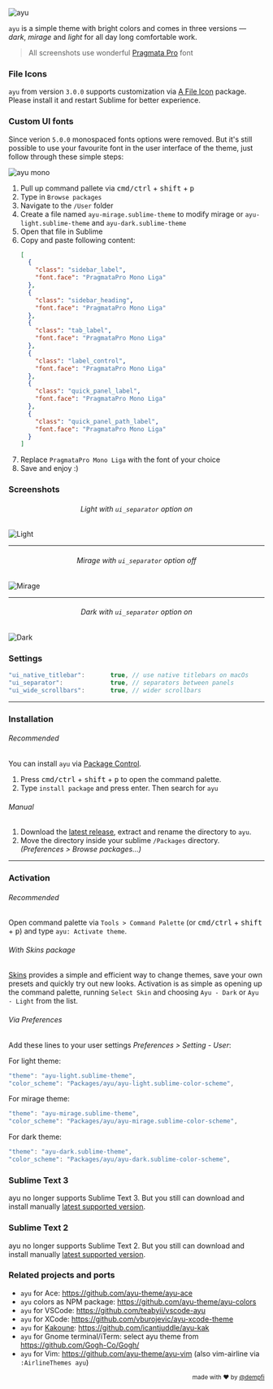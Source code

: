 ![ayu](./images/hero.png)

`ayu` is a simple theme with bright colors and comes in three versions — *dark*, *mirage* and *light* for all day long comfortable work.

> All screenshots use wonderful [Pragmata Pro](https://fsd.it/shop/fonts/pragmatapro/) font

### File Icons

`ayu` from version `3.0.0` supports customization via [A File Icon](https://github.com/SublimeText/AFileIcon) package. Please install it and restart Sublime for better experience.

### Custom UI fonts

Since verion `5.0.0` monospaced fonts options were removed. But it's still possible to use your favourite font in the
user interface of the theme, just follow through these simple steps:

![ayu mono](./images/browse.png)

1. Pull up command pallete via <kbd>cmd/ctrl</kbd> + <kbd>shift</kbd> + <kbd>p</kbd>
2. Type in `Browse packages`
3. Navigate to the `/User` folder
4. Create a file named `ayu-mirage.sublime-theme` to modify mirage or `ayu-light.sublime-theme` and `ayu-dark.sublime-theme`
5. Open that file in Sublime
6. Copy and paste following content:
   ```json
   [
     {
       "class": "sidebar_label",
       "font.face": "PragmataPro Mono Liga"
     },
     {
       "class": "sidebar_heading",
       "font.face": "PragmataPro Mono Liga"
     },
     {
       "class": "tab_label",
       "font.face": "PragmataPro Mono Liga"
     },
     {
       "class": "label_control",
       "font.face": "PragmataPro Mono Liga"
     },
     {
       "class": "quick_panel_label",
       "font.face": "PragmataPro Mono Liga"
     },
     {
       "class": "quick_panel_path_label",
       "font.face": "PragmataPro Mono Liga"
     }
   ]
   ```
7. Replace `PragmataPro Mono Liga` with the font of your choice
8. Save and enjoy :)

### Screenshots

<h6 align='center'>Light with <code>ui_separator</code> option on</h6>

![Light](images/light-separator.png)

---


<h6 align='center'>Mirage with <code>ui_separator</code> option off</h6>

![Mirage](images/mirage-no-separator.png)

---

<h6 align='center'>Dark with <code>ui_separator</code> option on</h6>

![Dark](images/dark-separator.png)

### Settings

```js
"ui_native_titlebar":       true, // use native titlebars on macOs
"ui_separator":             true, // separators between panels
"ui_wide_scrollbars":       true, // wider scrollbars
```

---

### Installation

###### Recommended

You can install `ayu` via [Package Control](https://packagecontrol.io/).

1. Press <kbd>cmd/ctrl</kbd> + <kbd>shift</kbd> + <kbd>p</kbd> to open the command palette.
2. Type `install package` and press enter. Then search for `ayu`

###### Manual

1. Download the [latest release](https://github.com/dempfi/ayu/releases/latest), extract and rename the directory to `ayu`.
2. Move the directory inside your sublime `/Packages` directory. *(Preferences > Browse packages...)*

---

### Activation

###### Recommended

Open command palette via `Tools > Command Palette` (or <kbd>cmd/ctrl</kbd> + <kbd>shift</kbd> + <kbd>p</kbd>) and type `ayu: Activate theme`.


###### With Skins package

[Skins](https://packagecontrol.io/packages/Skins) provides a simple and efficient way to change themes, save your own presets and quickly try out new looks. Activation is as simple as opening up the command palette, running `Select Skin` and choosing `Ayu - Dark` or `Ayu - Light` from the list.


###### Via Preferences

Add these lines to your user settings *Preferences > Setting - User*:

For light theme:

```js
"theme": "ayu-light.sublime-theme",
"color_scheme": "Packages/ayu/ayu-light.sublime-color-scheme",
```

For mirage theme:

```js
"theme": "ayu-mirage.sublime-theme",
"color_scheme": "Packages/ayu/ayu-mirage.sublime-color-scheme",
```

For dark theme:

```js
"theme": "ayu-dark.sublime-theme",
"color_scheme": "Packages/ayu/ayu-dark.sublime-color-scheme",
```

### Sublime Text 3
ayu no longer supports Sublime Text 3. But you still can download
and install manually [latest supported version](https://github.com/dempfi/ayu/releases/tag/v5.1.0).

### Sublime Text 2

ayu no longer supports Sublime Text 2. But you still can download
and install manually [latest supported version](https://github.com/dempfi/ayu/releases/tag/3.2.2).

### Related projects and ports

- `ayu` for Ace: https://github.com/ayu-theme/ayu-ace
- `ayu` colors as NPM package: https://github.com/ayu-theme/ayu-colors
- `ayu` for VSCode: https://github.com/teabyii/vscode-ayu
- `ayu` for XCode: https://github.com/vburojevic/ayu-xcode-theme
- `ayu` for [Kakoune](https://github.com/mawww/kakoune): https://github.com/icantjuddle/ayu-kak
- `ayu` for Gnome terminal/iTerm: select ayu theme from https://github.com/Gogh-Co/Gogh/
- `ayu` for Vim: https://github.com/ayu-theme/ayu-vim (also vim-airline via `:AirlineThemes ayu`)  

<div align="right"><sup>
  made with ❤️ by <a href="https://github.com/dempfi">@dempfi</a>
</sup></div>

